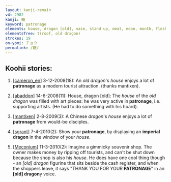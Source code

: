 ```yaml
---
layout: kanji-remain
v4: 2982
kanji: 寵
keyword: patronage
elements: house, dragon [old], vase, stand up, meat, moon, month, flesh, slingshot, snake, self, three, clothes hanger
elementsTree: t(roof, old dragon)
strokes: 19
on-yomi: チョウ
permalink: /寵/
---
```


## Koohii stories: 

1) [<a href="http://kanji.koohii.com/profile/cameron_en">cameron_en</a>] 3-12-2008(18): An <em>old dragon</em>&#039;s <em>house</em> enjoys a lot of<strong> patronage</strong> as a modern tourist attraction. (thanks mantixen).

2) [<a href="http://kanji.koohii.com/profile/abaddon">abaddon</a>] 14-6-2008(11): House, dragon [old]: The <em>house</em> of the <em>old dragon</em> was filled with art pieces: he was very active in<strong> patronage</strong>, i.e. supporting artists. (He had to do something with his hoard).

3) [<a href="http://kanji.koohii.com/profile/mantixen">mantixen</a>] 2-8-2009(3): A Chinese <em>dragon</em>&#039;s <em>house</em> enjoys a lot of<strong> patronage</strong> from would-be disciples.

4) [<a href="http://kanji.koohii.com/profile/sgrant">sgrant</a>] 7-4-2010(2): Show your<strong> patronage</strong>, by displaying an <strong>imperial dragon</strong> in the window of your <em>house</em>.

5) [<a href="http://kanji.koohii.com/profile/Meconium">Meconium</a>] 11-3-2010(2): Imagine a gimmicky souvenir shop. The owner makes money by ripping off tourists, and can&#039;t be shut down because the shop is also his <em>house</em>. He does have one cool thing though - an <em>[old] dragon</em> figurine that sits beside the cash register, and when the shoppers leave, it says &quot;THANK YOU FOR YOUR<strong> PATRONAGE</strong>&quot; in an <strong>[old] dragon</strong>y voice.

